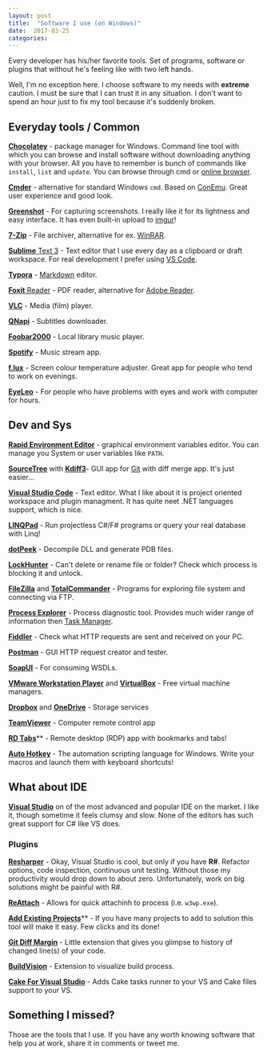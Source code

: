 ```yaml
---
layout: post
title:  "Software I use (on Windows)"
date:  2017-03-25
categories: 
---
```


Every developer has his/her favorite tools. Set of programs, software or plugins that without he's feeling like with two left hands. 

Well, I'm no exception here. I choose software to my needs with **extreme** caution. I must be sure that I can trust it in any situation. I don't want to spend an hour just to fix my tool because it's suddenly broken.



## Everyday tools / Common

[**Chocolatey**](https://chocolatey.org) - package manager for Windows. Command line tool with which you can browse and install software without downloading anything with your browser. All you have to remember is bunch of commands like `install`, `list` and `update`. You can browse through cmd or [online browser](https://chocolatey.org/packages).



[**Cmder**](http://cmder.net) - alternative for standard Windows `cmd`. Based on [ConEmu](https://conemu.github.io). Great user experience and good look.



[**Greenshot**](http://getgreenshot.org) - For capturing screenshots. I really like it for its lightness and easy interface. It has even built-in upload to [imgur](http://imgur.com)!



[**7-Zip**](http://www.7-zip.org) - File archiver, alternative for ex. [WinRAR](http://www.win-rar.com/).



[**Sublime** Text 3](https://www.sublimetext.com/3) - Text editor that I use every day as a clipboard or draft workspace. For real development I prefer using [VS Code](https://code.visualstudio.com).



[**Typora**](https://typora.io) - [Markdown](https://pl.wikipedia.org/wiki/Markdown) editor.



[**Foxit** Reader](https://www.foxitsoftware.com/products/pdf-reader/) - PDF reader, alternative for [Adobe Reader](https://get.adobe.com/pl/reader/).



[**VLC**](http://www.videolan.org/vlc/) - Media (film) player.



[**QNapi**](http://qnapi.github.io) - Subtitles downloader.



[**Foobar2000**](http://www.foobar2000.org) - Local library music player.



[**Spotify**](https://www.spotify.com) - Music stream app.



[**f.lux**](https://justgetflux.com) - Screen colour temperature adjuster. Great app for people who tend to work on evenings.



[**EyeLeo**](http://eyeleo.com) - For people who have problems with eyes and work with computer for hours.






## Dev and Sys

[**Rapid Environment Editor**](https://www.rapidee.com/en/about) - graphical environment variables editor. You can manage you System or user variables like `PATH`.



[**SourceTree**](https://www.sourcetreeapp.com) with [**Kdiff3**]()- GUI app for [Git](https://git-scm.com) with diff merge app. It's just easier...



[**Visual Studio Code**](https://code.visualstudio.com) - Text editor. What I like about it is project oriented workspace and plugin managment. It has quite neet .NET languages support, which is nice.



[**LINQPad**](https://www.linqpad.net) - Run projectless C#/F# programs or query your real database with Linq!



[**dotPeek**](https://www.jetbrains.com/decompiler/) - Decompile DLL and generate PDB files.



[**LockHunter**](https://lockhunter.com) - Can't delete or rename file or folder? Check which process is blocking it and unlock.



[**FileZilla**](https://filezilla-project.org) and [**TotalCommander**](https://www.ghisler.com) - Programs for exploring file system and connecting via FTP.



[**Process Explorer**](https://technet.microsoft.com/en-us/sysinternals/processexplorer.aspx)  - Process diagnostic tool. Provides much wider range of information then [Task Manager](https://en.wikipedia.org/wiki/Task_Manager_(Windows)).



[**Fiddler**](http://www.telerik.com/fiddler) - Check what HTTP requests are sent and received on your PC.



[**Postman**](https://www.getpostman.com) - GUI HTTP request creator and tester.



[**SoapUI**](https://www.soapui.org) - For consuming WSDLs.



[**VMware Workstation Player**](http://www.vmware.com/products/player/playerpro-evaluation.html) and [**VirtualBox**](https://www.virtualbox.org) - Free virtual machine managers.



[**Dropbox**](https://www.dropbox.com) and [**OneDrive**](https://onedrive.live.com/) - Storage services



[**TeamViewer**](https://www.teamviewer.com) - Computer remote control app



[**RD Tabs**](http://www.avianwaves.com/tech/tools/rdtabs.aspx)** - Remote desktop (RDP) app with bookmarks and tabs!




[**Auto Hotkey**](https://autohotkey.com) - The automation scripting language for Windows. Write your macros and launch them with keyboard shortcuts!



## What about IDE

[**Visual Studio**](https://www.visualstudio.com/pl/?rr=https%3A%2F%2Fwww.google.pl%2F) on of the most advanced and popular IDE on the market. I like it, though sometime it feels clumsy and slow. None of the editors has such great support for C# like VS does.



### Plugins

[**Resharper**](https://www.jetbrains.com/resharper/) - Okay, Visual Studio is cool, but only if you have **R#**. Refactor options, code inspection, continuous unit testing. Without those my productivity would drop down to about zero. Unfortunately, work on big solutions might be painful with R#.



[**ReAttach**](https://marketplace.visualstudio.com/items?itemName=ErlandR.ReAttach) - Allows for quick attachinh to process (i.e. `w3wp.exe`).



[**Add Existing Projects**](https://marketplace.visualstudio.com/items?itemName=RichardJMoss.AddExistingProjects)** - If you have many projects to add to solution this tool will make it easy. Few clicks and its done!



[**Git Diff Margin**](https://marketplace.visualstudio.com/items?itemName=LaurentKempe.GitDiffMargin) - Little extension that gives you glimpse to history of changed line(s) of your code.



[**BuildVision**](https://marketplace.visualstudio.com/items?itemName=AlekseyNagovitsyn.BuildVision) - Extension to visualize build process.




[**Cake For Visual Studio**](http://cakebuild.net/blog/2016/09/cake-for-visual-studio) - Adds Cake tasks runner to your VS and Cake files support to your VS.



## Something I missed?

Those are the tools that I use. If you have any worth knowing software that help you at work, share it in comments or tweet me.